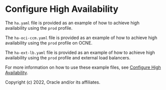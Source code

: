# Configure High Availability

The `ha.yaml` file is provided as an example of how to achieve high availability using the `prod` profile.

The `ha-oci-ccm.yaml` file is provided as an example of how to achieve high availability using the `prod` profile on OCNE.

The `ha-ext-lb.yaml` file is provided as an example of how to achieve high availability using the `prod` profile and external load balancers.

For more information on how to use these example files, see [Configure High Availability](https://verrazzano.io/latest/docs/customize/ha/).

Copyright (c) 2022, Oracle and/or its affiliates.
